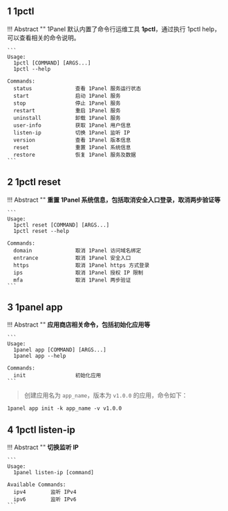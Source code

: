
## 1 1pctl

!!! Abstract ""
    1Panel 默认内置了命令行运维工具 **1pctl**，通过执行 1pctl help，可以查看相关的命令说明。

    ```
    Usage:
      1pctl [COMMAND] [ARGS...]
      1pctl --help
    
    Commands: 
      status              查看 1Panel 服务运行状态
      start               启动 1Panel 服务
      stop                停止 1Panel 服务
      restart             重启 1Panel 服务
      uninstall           卸载 1Panel 服务
      user-info           获取 1Panel 用户信息
      listen-ip           切换 1Panel 监听 IP
      version             查看 1Panel 版本信息
      reset               重置 1Panel 系统信息
      restore             恢复 1Panel 服务及数据
    ```

## 2 1pctl reset

!!! Abstract ""
    **重置 1Panel 系统信息，包括取消安全入口登录，取消两步验证等**

    ```
    Usage:
      1pctl reset [COMMAND] [ARGS...]
      1pctl reset --help
    
    Commands: 
      domain              取消 1Panel 访问域名绑定
      entrance            取消 1Panel 安全入口
      https               取消 1Panel https 方式登录
      ips                 取消 1Panel 授权 IP 限制
      mfa                 取消 1Panel 两步验证
    ```

## 3 1panel app

!!! Abstract ""
    **应用商店相关命令，包括初始化应用等**

    ```
    Usage:
      1panel app [COMMAND] [ARGS...]
      1panel app --help
    
    Commands: 
      init                初始化应用
    ```

> 创建应用名为 `app_name`，版本为 `v1.0.0` 的应用，命令如下：

```shell
1panel app init -k app_name -v v1.0.0
```

## 4 1pctl listen-ip

!!! Abstract ""
    **切换监听 IP**

    ```
    Usage:
      1panel listen-ip [command]
    
    Available Commands: 
      ipv4        监听 IPv4
      ipv6        监听 IPv6
    ```